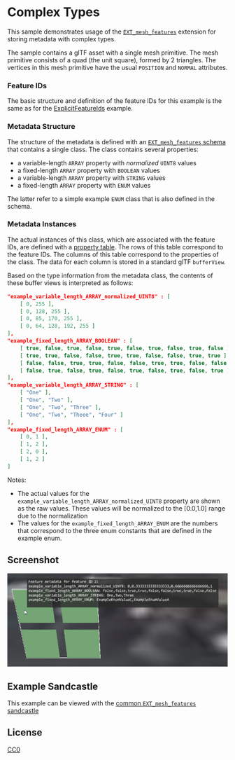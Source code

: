 # Complex Types

This sample demonstrates usage of the [`EXT_mesh_features`](https://github.com/CesiumGS/glTF/tree/3d-tiles-next/extensions/2.0/Vendor/EXT_mesh_features) extension for storing metadata with complex types.

The sample contains a glTF asset with a single mesh primitive. The mesh primitive consists of a quad (the unit square), formed by 2 triangles. The vertices in this mesh primitive have the usual `POSITION` and `NORMAL` attributes. 

### Feature IDs

The basic structure and definition of the feature IDs for this example is the same as for the [ExplicitFeatureIds](../ExplicitFeatureIds#feature-ids) example.

### Metadata Structure

The structure of the metadata is defined with an [`EXT_mesh_features` schema](https://github.com/CesiumGS/glTF/tree/3d-tiles-next/extensions/2.0/Vendor/EXT_mesh_features#schema-definitions) that contains a single class. The class contains several properties:

- a variable-length `ARRAY` property with _normalized_ `UINT8` values
- a fixed-length `ARRAY` property with `BOOLEAN` values
- a variable-length `ARRAY` property with `STRING` values
- a fixed-length `ARRAY` property with `ENUM` values

The latter refer to a simple example `ENUM` class that is also defined in the schema.

### Metadata Instances

The actual instances of this class, which are associated with the feature IDs, are defined with a [property table](https://github.com/CesiumGS/glTF/tree/3d-tiles-next/extensions/2.0/Vendor/EXT_mesh_features#property-tables). The rows of this table correspond to the feature IDs. The columns of this table correspond to the properties of the class. The data for each column is stored in a standard glTF `bufferView`. 

Based on the type information from the metadata class, the contents of these buffer views is interpreted as follows:

```JSON
"example_variable_length_ARRAY_normalized_UINT8" : [
    [ 0, 255 ],
    [ 0, 128, 255 ],
    [ 0, 85, 170, 255 ],
    [ 0, 64, 128, 192, 255 ]
],
"example_fixed_length_ARRAY_BOOLEAN" : [
    [ true, false, true, false, true, false, true, false, true, false ],
    [ true, true, false, false, true, true, false, false, true, true ],
    [ false, false, true, true, false, false, true, true, false, false ],
    [ false, true, false, true, false, true, false, true, false, true ]
],
"example_variable_length_ARRAY_STRING" : [
    [ "One" ],
    [ "One", "Two" ],
    [ "One", "Two", "Three" ],
    [ "One", "Two", "Theee", "Four" ]
],
"example_fixed_length_ARRAY_ENUM" : [
    [ 0, 1 ],
    [ 1, 2 ],
    [ 2, 0 ],
    [ 1, 2 ]
]
```

Notes:

- The actual values for the `example_variable_length_ARRAY_normalized_UINT8` property are shown as the raw values. These values will be normalized to the [0.0,1.0] range due to the normalization
- The values for the `example_fixed_length_ARRAY_ENUM` are the numbers that correspond to the three enum constants that are defined in the example enum.

## Screenshot

![Screenshot](screenshot/ComplexTypes_screenshot.png)

## Example Sandcastle

This example can be viewed with the [common `EXT_mesh_features` sandcastle](../#common-sandcastle-code)


## License

[CC0](https://creativecommons.org/share-your-work/public-domain/cc0/)









